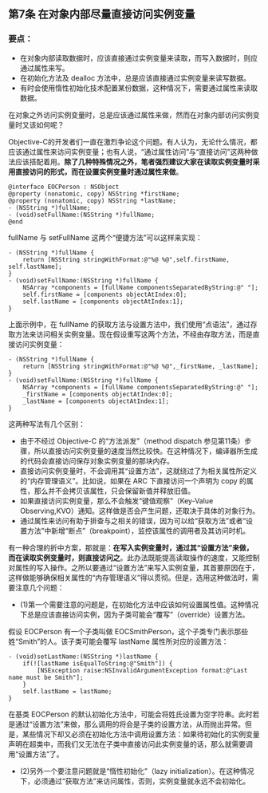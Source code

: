 ## 第7条 在对象内部尽量直接访问实例变量

### 要点：

* 在对象内部读取数据时，应该直接通过实例变量来读取，而写入数据时，则应通过属性来写。
* 在初始化方法及 dealloc 方法中，总是应该直接通过实例变量来读写数据。
* 有时会使用惰性初始化技术配置某份数据，这种情况下，需要通过属性来读取数据。

在对象之外访问实例变量时，总是应该通过属性来做，然而在对象内部访问实例变量时又该如何呢？

Objective-C的开发者们一直在激烈争论这个问题。有人认为，无论什么情况，都应该通过属性来访问实例变量；也有人说，“通过属性访问”与“直接访问”这两种做法应该搭配着用。**除了几种特殊情况之外，笔者强烈建议大家在读取实例变量时采用直接访问的形式，而在设置实例变量时通过属性来做**。

```
@interface EOCPerson : NSObject
@property (nonatomic, copy) NSString *firstName;
@property (nonatomic, copy) NSString *lastName;
- (NSString *)fullName;
- (void)setFullName:(NSString *)fullName;
@end
```

fullName 与 setFullName 这两个“便捷方法”可以这样来实现：

```
- (NSString *)fullName {
    return [NSString stringWithFormat:@"%@ %@",self.firstName, self.lastName];
}
- (void)setFullName:(NSString *)fullName {
    NSArray *components = [fullName componentsSeparatedByString:@" "];
    self.firstName = [components objectAtIndex:0];
    self.lastName = [components objectAtIndex:1];
}
```

上面示例中，在 fullName 的获取方法与设置方法中，我们使用“点语法”，通过存取方法来访问相关实例变量。现在假设重写这两个方法，不经由存取方法，而是直接访问实例变量：

```
- (NSString *)fullName {
    return [NSString stringWithFormat:@"%@ %@",_firstName, _lastName];
}
- (void)setFullName:(NSString *)fullName {
    NSArray *components = [fullName componentsSeparatedByString:@" "];
    _firstName = [components objectAtIndex:0];
    _lastName = [components objectAtIndex:1];
}
```

这两种写法有几个区别：

* 由于不经过 Objective-C 的“方法派发”（method dispatch 参见第11条）步骤，所以直接访问实例变量的速度当然比较快。在这种情况下，编译器所生成的代码会直接访问保存对象实例变量的那块内存。
* 直接访问实例变量时，不会调用其“设置方法”，这就绕过了为相关属性所定义的“内存管理语义”。比如说，如果在 ARC 下直接访问一个声明为 copy 的属性，那么并不会拷贝该属性，只会保留新值并释放旧值。
* 如果直接访问实例变量，那么不会触发“键值观察”（Key-Value Observing,KVO）通知。这样做是否会产生问题，还取决于具体的对象行为。
* 通过属性来访问有助于排查与之相关的错误，因为可以给“获取方法”或者“设置方法”中新增“断点”（breakpoint），监控该属性的调用者及其访问时机。

有一种合理的折中方案，那就是：**在写入实例变量时，通过其“设置方法”来做，而在读取实例变量时，则直接访问之**。此办法既能提高读取操作的速度，又能控制对属性的写入操作。之所以要通过“设置方法”来写入实例变量，其首要原因在于，这样做能够确保相关属性的“内存管理语义”得以贯彻。但是，选用这种做法时，需要注意几个问题：

* (1)第一个需要注意的问题是，在初始化方法中应该如何设置属性值。这种情况下总是应该直接访问实例，因为子类可能会“覆写”（override）设置方法。

假设 EOCPerson 有一个子类叫做 EOCSmithPerson，这个子类专门表示那些姓“Smith”的人。该子类可能会覆写 lastName 属性所对应的设置方法：

```
- (void)setLastName:(NSString *)lastName {
    if(![lastName isEqualToString:@"Smith"]) {
        [NSException raise:NSInvalidArgumentException format:@"Last name must be Smith"];
    }
    self.lastName = lastName;
}
```

在基类 EOCPerson 的默认初始化方法中，可能会将姓氏设置为空字符串。此时若是通过“设置方法”来做，那么调用的将会是子类的设置方法，从而抛出异常。但是，某些情况下却又必须在初始化方法中调用设置方法：如果待初始化的实例变量声明在超类中，而我们又无法在子类中直接访问此实例变量的话，那么就需要调用“设置方法”了。

* (2)另外一个要注意问题就是“惰性初始化”（lazy initialization）。在这种情况下，必须通过“获取方法”来访问属性，否则，实例变量就永远不会初始化。






